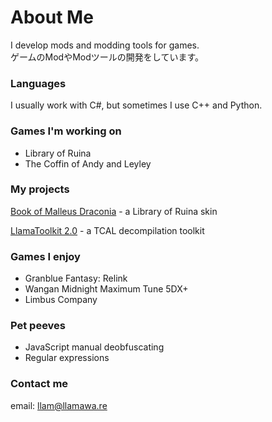 # About Me

I develop mods and modding tools for games.  
ゲームのModやModツールの開発をしています。

### Languages

I usually work with C#, but sometimes I use C++ and Python.

### Games I'm working on

- Library of Ruina
- The Coffin of Andy and Leyley

### My projects

[Book of Malleus Draconia](https://steamcommunity.com/sharedfiles/filedetails/?id=3150803241) - a Library of Ruina skin

[LlamaToolkit 2.0](https://github.com/Llamaware/LlamaToolkit) - a TCAL decompilation toolkit

### Games I enjoy

- Granblue Fantasy: Relink
- Wangan Midnight Maximum Tune 5DX+
- Limbus Company

### Pet peeves

- JavaScript manual deobfuscating
- Regular expressions

### Contact me

email: llam@llamawa.re
